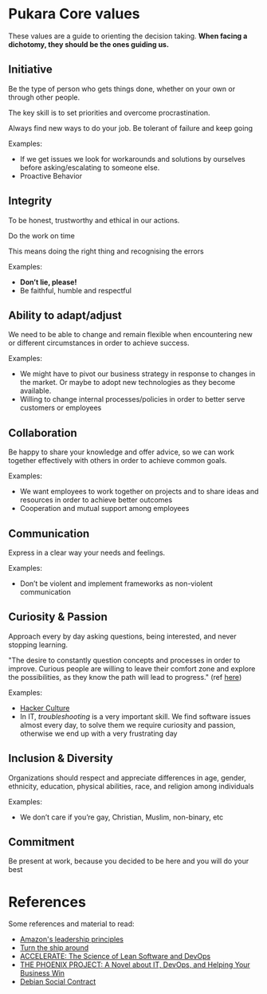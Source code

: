 # Pukara Core values

These values are a guide to orienting the decision taking. **When facing a dichotomy, they should be the ones guiding us.**

## **Initiative**

Be the type of person who gets things done, whether on your own or through other people.

The key skill is to set priorities and overcome procrastination.

Always find new ways to do your job. Be tolerant of failure and keep going

Examples:

- If we get issues we look for workarounds and solutions by ourselves before asking/escalating to someone else.
- Proactive Behavior

## **Integrity**

To be honest, trustworthy and ethical in our actions.

Do the work on time

This means doing the right thing and recognising the errors

Examples:

- **Don’t lie, please!**
- Be faithful, humble and respectful

## **Ability to adapt/adjust**

We need to be able to change and remain flexible when encountering new or different circumstances in order to achieve success.

Examples:

- We might have to pivot our business strategy in response to changes in the market. Or maybe to adopt new technologies as they become available. 
- Willing to change internal processes/policies in order to better serve customers or employees

## **Collaboration**

Be happy to share your knowledge and offer advice, so we can work together effectively with others in order to achieve common goals.

Examples:

- We want employees to work together on projects and to share ideas and resources in order to achieve better outcomes
- Cooperation and mutual support among employees

## **Communication**

Express in a clear way your needs and feelings.

Examples:

- Don’t be violent and implement frameworks as non-violent communication

## **Curiosity & Passion**

Approach every by day asking questions, being interested, and never stopping learning.

"The desire to constantly question concepts and processes in order to improve. Curious people are willing to leave their comfort zone and explore the possibilities, as they know the path will lead to progress." (ref [here](https://medium.com/@casafari/building-a-company-based-on-good-values-curiosity-16292acb6fb1))

Examples:

- [Hacker Culture](https://en.wikipedia.org/wiki/Hacker_culture)
- In IT, *troubleshooting* is a very important skill. We find software issues almost every day, to solve them we require curiosity and passion, otherwise we end up with a very frustrating day

## **Inclusion & Diversity**

Organizations should respect and appreciate differences in age, gender, ethnicity, education, physical abilities, race, and religion among individuals

Examples:

- We don’t care if you’re gay, Christian, Muslim, non-binary, etc

## **Commitment**

Be present at work, because you decided to be here and you will do your best

# References

Some references and material to read:

- [Amazon's leadership principles](https://www.aboutamazon.com/about-us/leadership-principles)
- [Turn the ship around](https://www.youtube.com/watch?v=IzJL8zX3EVk)
- [ACCELERATE: The Science of Lean Software and DevOps](https://www.amazon.es/Accelerate-Software-Performing-Technology-Organizations/dp/1942788339)
- [THE PHOENIX PROJECT: A Novel about IT, DevOps, and Helping Your Business Win](https://www.amazon.com/Phoenix-Project-DevOps-Helping-Business/dp/0988262592)
- [Debian Social Contract](https://www.debian.org/social_contract)

